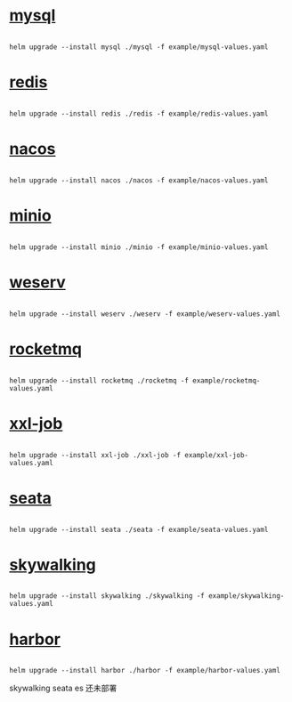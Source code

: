# [mysql](mysql)

```

helm upgrade --install mysql ./mysql -f example/mysql-values.yaml 

```

# [redis](redis)

```

helm upgrade --install redis ./redis -f example/redis-values.yaml 

```

# [nacos](nacos)

```

helm upgrade --install nacos ./nacos -f example/nacos-values.yaml 

```

# [minio](minio)

```

helm upgrade --install minio ./minio -f example/minio-values.yaml 

```

# [weserv](weserv)
```

helm upgrade --install weserv ./weserv -f example/weserv-values.yaml 

```


# [rocketmq](rocketmq)

```

helm upgrade --install rocketmq ./rocketmq -f example/rocketmq-values.yaml 

```

# [xxl-job](xxl-job)

```

helm upgrade --install xxl-job ./xxl-job -f example/xxl-job-values.yaml 

```

# [seata](seata)

```

helm upgrade --install seata ./seata -f example/seata-values.yaml 

```

# [skywalking](skywalking)

```

helm upgrade --install skywalking ./skywalking -f example/skywalking-values.yaml 

```

# [harbor](harbor)

```

helm upgrade --install harbor ./harbor -f example/harbor-values.yaml 

```

skywalking seata es 还未部署